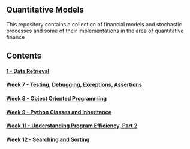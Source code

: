 ## Quantitative Models

This repository contains a collection of financial models and stochastic processes and some of their implementations in the area of quantitative finance

## Contents

#### [1 - Data Retrieval]()
#### [Week 7 - Testing, Debugging, Exceptions, Assertions](MIT-6.0001/week7-testing-exceptions/)
#### [Week 8 - Object Oriented Programming](MIT-6.0001/week8-OOP/)
#### [Week 9 - Python Classes and Inheritance](MIT-6.0001/week9-inheritance/)
#### [Week 11 - Understanding Program Efficiency, Part 2](MIT-6.0001/week11-complexity-part2/)
#### [Week 12 - Searching and Sorting](MIT-6.0001/week12-sorting/)
